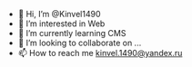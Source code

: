 - 👋 Hi, I’m @Kinvel1490
- 👀 I’m interested in Web
- 🌱 I’m currently learning CMS
- 💞️ I’m looking to collaborate on ...
- 📫 How to reach me kinvel.1490@yandex.ru

<!---
Kinvel1490/Kinvel1490 is a ✨ special ✨ repository because its `README.md` (this file) appears on your GitHub profile.
You can click the Preview link to take a look at your changes.
--->
